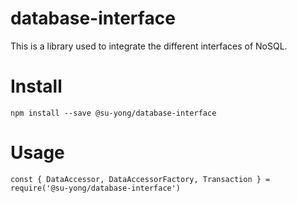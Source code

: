 # database-interface
This is a library used to integrate the different interfaces of NoSQL.

# Install
```
npm install --save @su-yong/database-interface
```

# Usage
```
const { DataAccessor, DataAccessorFactory, Transaction } = require('@su-yong/database-interface')
```
